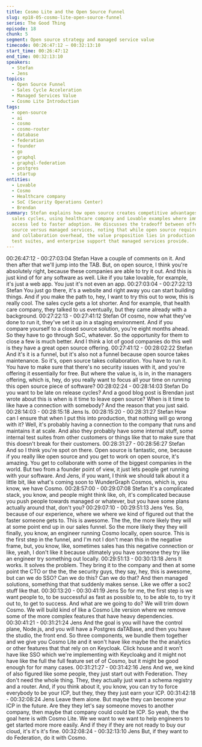 ```yaml
---
title: Cosmo Lite and the Open Source Funnel
slug: ep18-05-cosmo-lite-open-source-funnel
series: The Good Thing
episode: 18
chunk: 5
segment: Open source strategy and managed service value
timecode: 00:26:47:12 – 00:32:13:10
start_time: 00:26:47:12
end_time: 00:32:13:10
speakers:
  - Stefan
  - Jens
topics:
  - Open Source Funnel
  - Sales Cycle Acceleration
  - Managed Services Value
  - Cosmo Lite Introduction
tags:
  - open-source
  - ai
  - cosmo
  - cosmo-router
  - database
  - federation
  - founder
  - go
  - graphql
  - graphql-federation
  - postgres
  - startup
entities:
  - Lovable
  - Cosmo
  - Healthcare company
  - SoC (Security Operations Center)
  - Brendan
summary: Stefan explains how open source creates competitive advantages by shortening
  sales cycles, using healthcare company and Lovable examples where immediate trial
  access led to faster adoption. He discusses the tradeoff between offering free open
  source versus managed services, noting that while open source requires maintenance
  and collaboration overhead, the value proposition lies in production safety, internal
  test suites, and enterprise support that managed services provide.
---
```


00:26:47:12 - 00:27:03:04
Stefan
Have a couple of comments on it. And then after that we'll jump into the TAB. But, on open
source, I think you're absolutely right, because these companies are able to try it out. And this is
just kind of for any software as well. Like if you take lovable, for example, it's just a web app.
You just it's not even an app.
00:27:03:04 - 00:27:22:13
Stefan
You just go there, it's a website and right away you can start building things. And if you make the
path to, hey, I want to try this out to wow, this is really cool. The sales cycle gets a lot shorter.
And for example, that health care company, they talked to us eventually, but they came already
with a background.
00:27:22:13 - 00:27:41:12
Stefan
Of cosmo, now what they've done to run it, they've set it up in a staging environment. And if you
compare yourself to a closed source solution, you're eight months ahead. So they have to go
through SoC, whatever. So the opportunity for them to close a few is much better. And I think a
lot of good companies do this well is they have a great open source offering.
00:27:41:12 - 00:28:02:22
Stefan
And it's it is a funnel, but it's also not a funnel because open source takes maintenance. So it's,
open source takes collaboration. You have to run it. You have to make sure that there's no
security issues with it, and you're offering it essentially for free. But where the value is, is in, in
the managers offering, which is, hey, do you really want to focus all your time on running this
open source piece of software?
00:28:02:24 - 00:28:14:03
Stefan
Do you want to be late on release cycles? And a good blog post is Brendan just wrote about this
is when is it time to leave open source? When is it time to like have a connection with
somebody? And the reason that you just said.
00:28:14:03 - 00:28:15:18
Jens
Is.
00:28:15:20 - 00:28:31:27
Stefan
How can I ensure that when I put this into production, that nothing will go wrong with it? Well, it's
probably having a connection to the company that runs and maintains it at scale. And also they
probably have some internal stuff, some internal test suites from other customers or things like
that to make sure that this doesn't break for their customers.
00:28:31:27 - 00:28:56:27
Stefan
And so I think you're spot on there. Open source is fantastic, one, because if you really like
open source and you get to work on open source, it's amazing. You get to collaborate with some
of the biggest companies in the world. But two from a founder point of view, it just lets people
get running with your software. And Jens, if you want, I think we should talk about it a little bit,
like what's coming soon to WunderGraph Cosmos, which is, you know, we have Cosmo.
00:28:57:00 - 00:29:07:08
Stefan
It's a complicated stack, you know, and people might think like, oh, it's complicated because you
push people towards managed or whatever, but you have some plans actually around that, don't
you?
00:29:07:10 - 00:29:51:13
Jens
Yes. So, because of our experience, where we where we kind of figured out that the faster
someone gets to. This is awesome. The the, the more likely they will at some point end up in our
sales funnel. So the more likely they they will finally, you know, an engineer running Cosmo
locally, open source. This is the first step in the funnel, and I'm not I don't mean this in the
negative frame, but, you know, like, sometimes sales has this negative connection or like, yeah,
I don't like it because ultimately you have someone they try like an engineer try something out
locally.
00:29:51:13 - 00:30:13:18
Jens
It works. It solves the problem. They bring it to the company and then at some point the CTO or
the the, the security guys, they say, hey, this is awesome, but can we do SSO? Can we do this?
Can we do that? And then managed solutions, something that that suddenly makes sense. Like
we offer a soc2 stuff like that.
00:30:13:20 - 00:30:41:19
Jens
So for me, the first step is we want people to, to be successful as fast as possible to, to be able
to, to try it out to, to get to success. And what are we going to do? We will trim down Cosmo. We
will build kind of like a Cosmo Lite version where we remove some of the more complex
features that have heavy dependencies.
00:30:41:21 - 00:31:21:24
Jens
And the goal is you will have the control plane, Node.js, and you will have a Postgres
daTABase, and then you have the studio, the front end. So three components, we bundle them
together and we give you Cosmo Lite and it won't have like maybe the the analytics or other
features that that rely on on Keycloak. Click house and it won't have like SSO which we're
implementing with Keycloakg and it might not have like the full the full feature set of of Cosmo,
but it might be good enough for for many cases.
00:31:21:27 - 00:31:42:16
Jens
And we, we kind of also figured like some people, they just start out with Federation. They don't
need the whole thing. They, they actually just want a schema registry and a router. And, if you
think about it, you know, you can try to force everybody to be your ICP, but they, they they just
earn your ICP.
00:31:42:18 - 00:32:08:24
Jens
Leave them alone. But maybe they can become your ICP in the future. Are they they let's say
someone moves to another company, then maybe that company could could be ICP. So yeah,
the the goal here is with Cosmo Lite. We we want to we want to help engineers to get started
more more easily. And if they if they are not ready to buy our cloud, it's it's it's fine.
00:32:08:24 - 00:32:13:10
Jens
But, if they want to do Federation, do it with Cosmo.